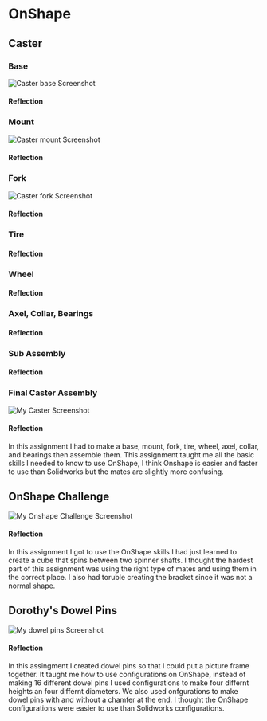 # OnShape
## Caster
### Base
![Caster base Screenshot](images/base.png)
#### Reflection
### Mount
![Caster mount Screenshot](images/mount.png)
#### Reflection
### Fork
![Caster fork Screenshot](images/fork.png)
#### Reflection
### Tire
#### Reflection
### Wheel
#### Reflection
### Axel, Collar, Bearings
#### Reflection
### Sub Assembly
#### Reflection
### Final Caster Assembly
![My Caster Screenshot](images/caster.png)
#### Reflection
In this assignment I had to make a base, mount, fork, tire, wheel, axel, collar, and bearings then assemble them. This assignment taught me all the basic skills I needed to know to use OnShape, I think Onshape is easier and faster to use than Solidworks but the mates are slightly more confusing.
## OnShape Challenge
![My Onshape Challenge Screenshot](images/onshape%20challenge%20.png)
#### Reflection
In this assignment I got to use the OnShape skills I had just learned to create a cube that spins between two spinner shafts. I thought the hardest part of this assignment was using the right type of mates and using them in the correct place. I also had toruble creating the bracket since it was not a normal shape.
## Dorothy's Dowel Pins
![My dowel pins Screenshot](images/dowelpins.png)
#### Reflection
In this assingment I created dowel pins so that I could put a picture frame together. It taught me how to use configurations on OnShape, instead of making 16 different dowel pins I used configurations to make four differnt heights an four differnt diameters. We also used onfgurations to make dowel pins with and without a chamfer at the end. I thought the OnShape configurations were easier to use than Solidworks configurations.
